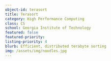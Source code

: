 ```yaml
---
object-id: terasort
title: Terasort
category: High Performance Computing
class: CS
school: Georgia Institute of Technology
featured: false
featured-priority:
listing-priority: 4
blurb: Efficient, distributed terabyte sorting
img: /assets/img/noodles.jpg
---
```


